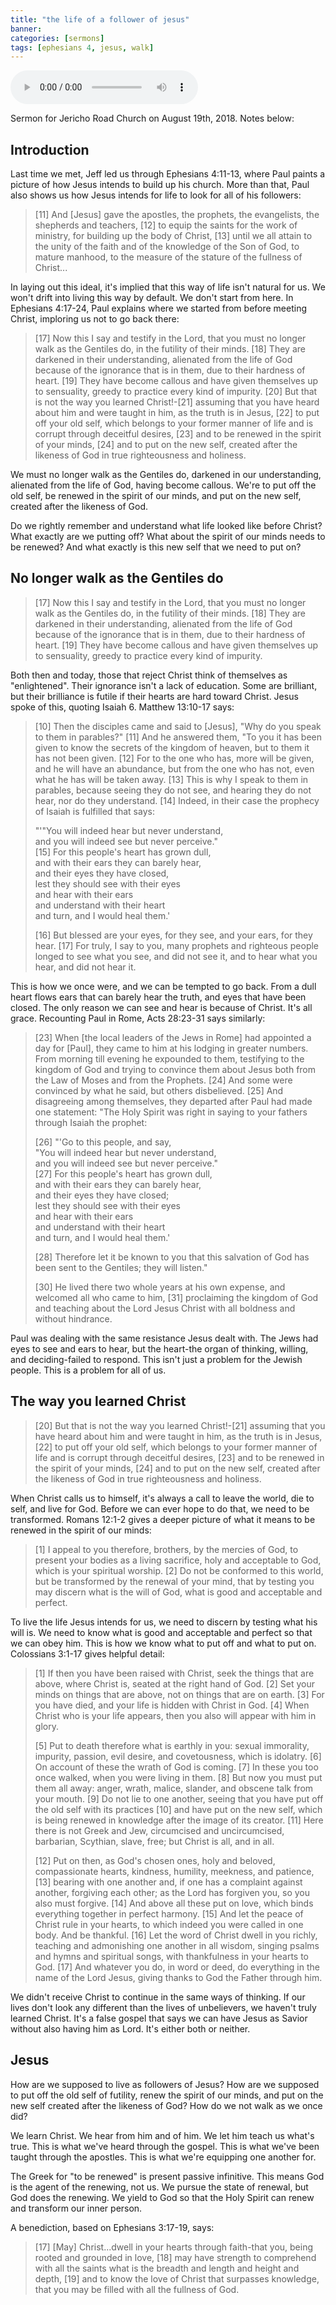 ```yaml
---
title: "the life of a follower of jesus"
banner:
categories: [sermons]
tags: [ephesians 4, jesus, walk]
---
```


<audio controls src="/assets/posts/sermons/2018-08-19-the-life-of-a-follower-of-jesus.mp3"></audio>

Sermon for Jericho Road Church on August 19th, 2018. Notes below:

## Introduction

Last time we met, Jeff led us through Ephesians 4:11-13, where Paul paints a picture of how Jesus intends to build up his church. More than that, Paul also shows us how Jesus intends for life to look for all of his followers:

> [11] And [Jesus] gave the apostles, the prophets, the evangelists, the shepherds and teachers, [12] to equip the saints for the work of ministry, for building up the body of Christ, [13] until we all attain to the unity of the faith and of the knowledge of the Son of God, to mature manhood, to the measure of the stature of the fullness of Christ...

In laying out this ideal, it's implied that this way of life isn't natural for us. We won't drift into living this way by default. We don't start from here. In Ephesians 4:17-24, Paul explains where we started from before meeting Christ, imploring us not to go back there:

> [17] Now this I say and testify in the Lord, that you must no longer walk as the Gentiles do, in the futility of their minds. [18] They are darkened in their understanding, alienated from the life of God because of the ignorance that is in them, due to their hardness of heart. [19] They have become callous and have given themselves up to sensuality, greedy to practice every kind of impurity. [20] But that is not the way you learned Christ!-[21] assuming that you have heard about him and were taught in him, as the truth is in Jesus, [22] to put off your old self, which belongs to your former manner of life and is corrupt through deceitful desires, [23] and to be renewed in the spirit of your minds, [24] and to put on the new self, created after the likeness of God in true righteousness and holiness.

We must no longer walk as the Gentiles do, darkened in our understanding, alienated from the life of God, having become callous. We're to put off the old self, be renewed in the spirit of our minds, and put on the new self, created after the likeness of God.

Do we rightly remember and understand what life looked like before Christ? What exactly are we putting off? What about the spirit of our minds needs to be renewed? And what exactly is this new self that we need to put on?

## No longer walk as the Gentiles do

> [17] Now this I say and testify in the Lord, that you must no longer walk as the Gentiles do, in the futility of their minds. [18] They are darkened in their understanding, alienated from the life of God because of the ignorance that is in them, due to their hardness of heart. [19] They have become callous and have given themselves up to sensuality, greedy to practice every kind of impurity.

Both then and today, those that reject Christ think of themselves as "enlightened". Their ignorance isn't a lack of education. Some are brilliant, but their brilliance is futile if their hearts are hard toward Christ. Jesus spoke of this, quoting Isaiah 6. Matthew 13:10-17 says:

> [10] Then the disciples came and said to [Jesus], "Why do you speak to them in parables?" [11] And he answered them, "To you it has been given to know the secrets of the kingdom of heaven, but to them it has not been given. [12] For to the one who has, more will be given, and he will have an abundance, but from the one who has not, even what he has will be taken away. [13] This is why I speak to them in parables, because seeing they do not see, and hearing they do not hear, nor do they understand. [14] Indeed, in their case the prophecy of Isaiah is fulfilled that says:
> 
> "'"You will indeed hear but never understand,  
> and you will indeed see but never perceive."  
> [15] For this people's heart has grown dull,  
> and with their ears they can barely hear,  
> and their eyes they have closed,  
> lest they should see with their eyes  
> and hear with their ears  
> and understand with their heart  
> and turn, and I would heal them.'
> 
> [16] But blessed are your eyes, for they see, and your ears, for they hear. [17] For truly, I say to you, many prophets and righteous people longed to see what you see, and did not see it, and to hear what you hear, and did not hear it.

This is how we once were, and we can be tempted to go back. From a dull heart flows ears that can barely hear the truth, and eyes that have been closed. The only reason we can see and hear is because of Christ. It's all grace. Recounting Paul in Rome, Acts 28:23-31 says similarly:

> [23] When [the local leaders of the Jews in Rome] had appointed a day for [Paul], they came to him at his lodging in greater numbers. From morning till evening he expounded to them, testifying to the kingdom of God and trying to convince them about Jesus both from the Law of Moses and from the Prophets. [24] And some were convinced by what he said, but others disbelieved. [25] And disagreeing among themselves, they departed after Paul had made one statement: "The Holy Spirit was right in saying to your fathers through Isaiah the prophet:
> 
> [26] "'Go to this people, and say,  
> "You will indeed hear but never understand,  
> and you will indeed see but never perceive."  
> [27] For this people's heart has grown dull,  
> and with their ears they can barely hear,  
> and their eyes they have closed;  
> lest they should see with their eyes  
> and hear with their ears  
> and understand with their heart  
> and turn, and I would heal them.'
> 
> [28] Therefore let it be known to you that this salvation of God has been sent to the Gentiles; they will listen."
> 
> [30] He lived there two whole years at his own expense, and welcomed all who came to him, [31] proclaiming the kingdom of God and teaching about the Lord Jesus Christ with all boldness and without hindrance.

Paul was dealing with the same resistance Jesus dealt with. The Jews had eyes to see and ears to hear, but the heart-the organ of thinking, willing, and deciding-failed to respond. This isn't just a problem for the Jewish people. This is a problem for all of us.

## The way you learned Christ

> [20] But that is not the way you learned Christ!-[21] assuming that you have heard about him and were taught in him, as the truth is in Jesus, [22] to put off your old self, which belongs to your former manner of life and is corrupt through deceitful desires, [23] and to be renewed in the spirit of your minds, [24] and to put on the new self, created after the likeness of God in true righteousness and holiness.

When Christ calls us to himself, it's always a call to leave the world, die to self, and live for God. Before we can ever hope to do that, we need to be transformed. Romans 12:1-2 gives a deeper picture of what it means to be renewed in the spirit of our minds:

> [1] I appeal to you therefore, brothers, by the mercies of God, to present your bodies as a living sacrifice, holy and acceptable to God, which is your spiritual worship. [2] Do not be conformed to this world, but be transformed by the renewal of your mind, that by testing you may discern what is the will of God, what is good and acceptable and perfect.

To live the life Jesus intends for us, we need to discern by testing what his will is. We need to know what is good and acceptable and perfect so that we can obey him. This is how we know what to put off and what to put on. Colossians 3:1-17 gives helpful detail:

> [1] If then you have been raised with Christ, seek the things that are above, where Christ is, seated at the right hand of God. [2] Set your minds on things that are above, not on things that are on earth. [3] For you have died, and your life is hidden with Christ in God. [4] When Christ who is your life appears, then you also will appear with him in glory.
> 
> [5] Put to death therefore what is earthly in you: sexual immorality, impurity, passion, evil desire, and covetousness, which is idolatry. [6] On account of these the wrath of God is coming. [7] In these you too once walked, when you were living in them. [8] But now you must put them all away: anger, wrath, malice, slander, and obscene talk from your mouth. [9] Do not lie to one another, seeing that you have put off the old self with its practices [10] and have put on the new self, which is being renewed in knowledge after the image of its creator. [11] Here there is not Greek and Jew, circumcised and uncircumcised, barbarian, Scythian, slave, free; but Christ is all, and in all.
> 
> [12] Put on then, as God's chosen ones, holy and beloved, compassionate hearts, kindness, humility, meekness, and patience, [13] bearing with one another and, if one has a complaint against another, forgiving each other; as the Lord has forgiven you, so you also must forgive. [14] And above all these put on love, which binds everything together in perfect harmony. [15] And let the peace of Christ rule in your hearts, to which indeed you were called in one body. And be thankful. [16] Let the word of Christ dwell in you richly, teaching and admonishing one another in all wisdom, singing psalms and hymns and spiritual songs, with thankfulness in your hearts to God. [17] And whatever you do, in word or deed, do everything in the name of the Lord Jesus, giving thanks to God the Father through him.

We didn't receive Christ to continue in the same ways of thinking. If our lives don't look any different than the lives of unbelievers, we haven't truly learned Christ. It's a false gospel that says we can have Jesus as Savior without also having him as Lord. It's either both or neither.

## Jesus

How are we supposed to live as followers of Jesus? How are we supposed to put off the old self of futility, renew the spirit of our minds, and put on the new self created after the likeness of God? How do we not walk as we once did?

We learn Christ. We hear from him and of him. We let him teach us what's true. This is what we've heard through the gospel. This is what we've been taught through the apostles. This is what we're equipping one another for.

The Greek for "to be renewed" is present passive infinitive. This means God is the agent of the renewing, not us. We pursue the state of renewal, but God does the renewing. We yield to God so that the Holy Spirit can renew and transform our inner person.

A benediction, based on Ephesians 3:17-19, says:

> [17] [May] Christ...dwell in your hearts through faith-that you, being rooted and grounded in love, [18] may have strength to comprehend with all the saints what is the breadth and length and height and depth, [19] and to know the love of Christ that surpasses knowledge, that you may be filled with all the fullness of God.
